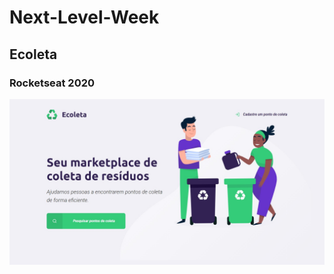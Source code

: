 # Next-Level-Week

## Ecoleta

### Rocketseat 2020

![Home](https://raw.githubusercontent.com/mccartney0/Next-Level-Week-Ecoleta/master/public/icones/home.jpg "Home")
